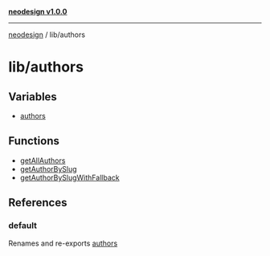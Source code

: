 [**neodesign v1.0.0**](../../README.md)

***

[neodesign](../../modules.md) / lib/authors

# lib/authors

## Variables

- [authors](variables/authors.md)

## Functions

- [getAllAuthors](functions/getAllAuthors.md)
- [getAuthorBySlug](functions/getAuthorBySlug.md)
- [getAuthorBySlugWithFallback](functions/getAuthorBySlugWithFallback.md)

## References

### default

Renames and re-exports [authors](variables/authors.md)
